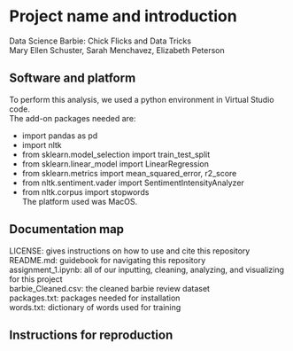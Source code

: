 # Project name and introduction
Data Science Barbie: Chick Flicks and Data Tricks<br>
Mary Ellen Schuster, Sarah Menchavez, Elizabeth Peterson

## Software and platform
To perform this analysis, we used a python environment in Virtual Studio code.<br>
The add-on packages needed are: 
- import pandas as pd
- import nltk
- from sklearn.model_selection import train_test_split
- from sklearn.linear_model import LinearRegression
- from sklearn.metrics import mean_squared_error, r2_score
- from nltk.sentiment.vader import SentimentIntensityAnalyzer
- from nltk.corpus import stopwords<br>
The platform used was MacOS.

## Documentation map
LICENSE: gives instructions on how to use and cite this repository<br>
README.md: guidebook for navigating this repository<br>
assignment_1.ipynb: all of our inputting, cleaning, analyzing, and visualizing for this project<br>
barbie_Cleaned.csv: the cleaned barbie review dataset<br>
packages.txt: packages needed for installation<br>
words.txt: dictionary of words used for training <br>

## Instructions for reproduction
